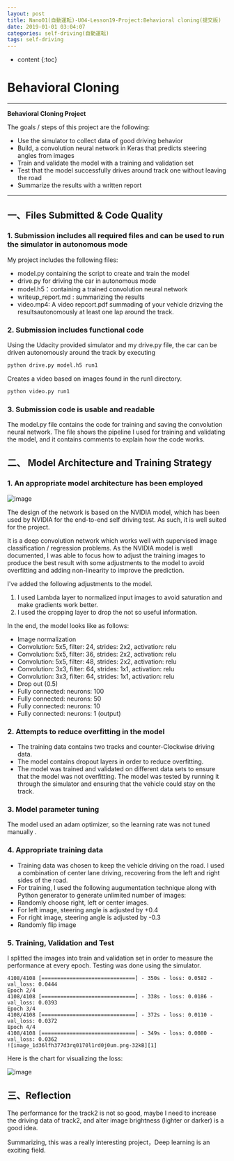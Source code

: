 ```yaml
---
layout: post
title: Nano01(自動運転)-U04-Lesson19-Project:Behavioral cloning(提交版)
date: 2019-01-01 03:04:07
categories: self-driving(自動運転)
tags: self-driving
---
```

* content
{:toc}

# **Behavioral Cloning**

---

**Behavioral Cloning Project**

The goals / steps of this project are the following:

- Use the simulator to collect data of good driving behavior
- Build, a convolution neural network in Keras that predicts steering angles from images
- Train and validate the model with a training and validation set
- Test that the model successfully drives around track one without leaving the road
- Summarize the results with a written report

---
## 一、Files Submitted & Code Quality

### 1. Submission includes all required files and can be used to run the simulator in autonomous mode

My project includes the following files:

* model.py containing the script to create and train the model
* drive.py for driving the car in autonomous mode
* model.h5：containing a trained convolution neural network 
* writeup_report.md : summarizing the results
* video.mp4:  A video repcort.pdf summading of your vehicle drizving the resultsautonomously at least one lap around the track.

### 2. Submission includes functional code
Using the Udacity provided simulator and my drive.py file, the car can be driven autonomously around the track by executing 
```sh
python drive.py model.h5 run1
```
Creates a video based on images found in the run1 directory. 

```sh
python video.py run1
```

### 3. Submission code is usable and readable

The model.py file contains the code for training and saving the convolution neural network. The file shows the pipeline I used for training and validating the model, and it contains comments to explain how the code works.

## 二、 Model Architecture and Training Strategy

### 1. An appropriate model architecture has been employed

![image](https://user-images.githubusercontent.com/18595935/52416098-23c24380-2b2c-11e9-8342-a1370b264911.png)

The design of the network is based on the NVIDIA model, which has been used by NVIDIA for the end-to-end self driving test. As such, it is well suited for the project.

It is a deep convolution network which works well with supervised image classification / regression problems. As the NVIDIA model is well documented, I was able to focus how to adjust the training images to produce the best result with some adjustments to the model to avoid overfitting and adding non-linearity to improve the prediction.

I've added the following adjustments to the model.
1. I used Lambda layer to normalized input images to avoid saturation and make gradients work better.
2. I used the cropping layer to drop the not so useful information.

In the end, the model looks like as follows:

- Image normalization
- Convolution: 5x5, filter: 24, strides: 2x2, activation: relu
- Convolution: 5x5, filter: 36, strides: 2x2, activation: relu
- Convolution: 5x5, filter: 48, strides: 2x2, activation: relu
- Convolution: 3x3, filter: 64, strides: 1x1, activation: relu
- Convolution: 3x3, filter: 64, strides: 1x1, activation: relu
- Drop out (0.5)
- Fully connected: neurons: 100
- Fully connected: neurons: 50
- Fully connected: neurons: 10
- Fully connected: neurons: 1 (output)

### 2. Attempts to reduce overfitting in the model

- The training data contains two tracks and counter-Clockwise driving data.
- The model contains dropout layers in order to reduce overfitting. 
- The model was trained and validated on different data sets to ensure that the model was not overfitting. The model was tested by running it through the simulator and ensuring that the vehicle could stay on the track.

### 3. Model parameter tuning

The model used an adam optimizer, so the learning rate was not tuned manually .

### 4. Appropriate training data

- Training data was chosen to keep the vehicle driving on the road. I used a combination of center lane driving, recovering from the left and right sides of the road.
- For training, I used the following augumentation technique along with Python generator to generate unlimited number of images:
 - Randomly choose right, left or center images.
 - For left image, steering angle is adjusted by +0.4
 - For right image, steering angle is adjusted by -0.3
 - Randomly flip image

### 5. Training, Validation and Test

I splitted the images into train and validation set in order to measure the performance at every epoch. Testing was done using the simulator.

```
4108/4108 [==============================] - 350s - loss: 0.0582 - val_loss: 0.0444
Epoch 2/4
4108/4108 [==============================] - 338s - loss: 0.0186 - val_loss: 0.0393
Epoch 3/4
4108/4108 [==============================] - 372s - loss: 0.0110 - val_loss: 0.0372
Epoch 4/4
4108/4108 [==============================] - 349s - loss: 0.0080 - val_loss: 0.0362
![image_1d36lfh377d3rq0170l1rd0j0um.png-32kB][1]
```

Here is the chart for visualizing the loss:

![image](https://user-images.githubusercontent.com/18595935/52481689-8847d600-2bf2-11e9-9310-48a1e25226af.png)

## 三、Reflection

The performance for the track2 is not so good, maybe I need to increase the driving data of track2, and alter image brightness (lighter or darker) is a good idea.

Summarizing, this was a really interesting project，Deep learning is an exciting field.
